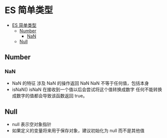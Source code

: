 # ES 简单类型

<!-- @import "[TOC]" {cmd="toc" depthFrom=1 depthTo=6 orderedList=false} -->

<!-- code_chunk_output -->

- [ES 简单类型](#es-简单类型)
  - [Number](#number)
    - [NaN](#nan)
  - [Null](#null)

<!-- /code_chunk_output -->

## Number

### NaN

- NaN 的特征
  涉及 NaN 的操作返回 NaN
  NaN 不等于任何值，包括本身
- isNaN()
  isNaN 在接收到一个值以后会尝试将这个值转换成数字
  任何不能转换成数字的值都会导致该函数返回 true。

## Null

- null 表示空对象指针
- 如果定义的变量将来用于保存对象，建议初始化为 null 而不是其他值
